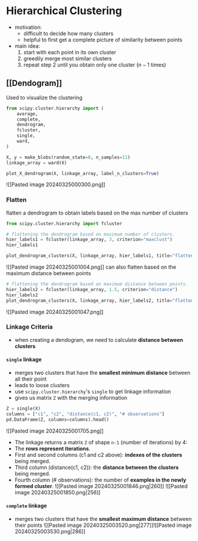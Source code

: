 # Hierarchical Clustering
- motivation:
	- difficult to decide how many clusters
	- helpful to first get a complete picture of similarity between points
- main idea:
	1. start with each point in its own cluster
	2. greedily merge most similar clusters
	3. repeat step 2 until you obtain only one cluster ($n-1$ times)
## [[Dendogram]]
Used to visualize the clustering
```python
from scipy.cluster.hierarchy import (
    average,
    complete,
    dendrogram,
    fcluster,
    single,
    ward,
)

X, y = make_blobs(random_state=0, n_samples=11)
linkage_array = ward(X)

plot_X_dendrogram(X, linkage_array, label_n_clusters=True)
```
![[Pasted image 20240325000300.png]]
### Flatten
flatten a dendrogram to obtain labels based on the max number of clusters
```python
from scipy.cluster.hierarchy import fcluster

# flattening the dendrogram based on maximum number of clusters. 
hier_labels1 = fcluster(linkage_array, 3, criterion="maxclust") 
hier_labels1

plot_dendrogram_clusters(X, linkage_array, hier_labels1, title="flattened with max_clusts=3")
```
![[Pasted image 20240325001004.png]]
can also flatten based on the maximum distance between points
```python
# flattening the dendrogram based on maximum distance between points. 
hier_labels2 = fcluster(linkage_array, 1.5, criterion="distance") 
hier_labels2
plot_dendrogram_clusters(X, linkage_array, hier_labels2, title="flattened with dist=1.5")
```
![[Pasted image 20240325001047.png]]
### Linkage Criteria
- when creating a dendogram, we need to calculate **distance between clusters**
#### `single` linkage
- merges two clusters that have the **smallest minimum distance** between all their point
- leads to loose clusters
- use `scipy.cluster.hierarchy`'s `single` to get linkage information
- gives us matrix `Z` with the merging information
```python
Z = single(X)
columns = ["c1", "c2", "distance(c1, c2)", "# observations"]
pd.DataFrame(Z, columns=columns).head()
```
![[Pasted image 20240325001705.png]]
- The linkage returns a matrix `Z` of shape `n-1` (number of iterations) by 4:
- The **rows represent iterations**.
- First and second columns (c1 and c2 above): **indexes of the clusters** being merged.
- Third column (distance(c1, c2)): the **distance between the clusters** being merged.
- Fourth column (# observations): the number of **examples in the newly formed cluster**.
![[Pasted image 20240325001846.png|260]] ![[Pasted image 20240325001850.png|256]]
#### `complete` linkage
- merges two clusters that have the **smallest maximum distance** between their points
![[Pasted image 20240325003520.png|277]]![[Pasted image 20240325003530.png|286]]